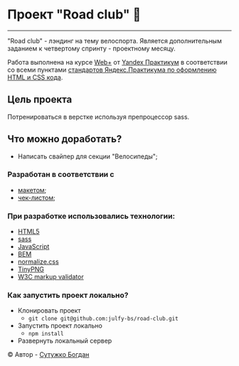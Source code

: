 # Проект "Road club" :mountain_bicyclist:
***

"Road club" - лэндинг на тему велоспорта. 
Является дополнительным заданием к четвертому спринту - проектному месяцу.

Работа выполнена на курсе [Web+][yandex-practicum-web-plus] от [Yandex Практикум][yandex-practicum-url] в соответствии со всеми пунктами [стандартов Яндекс.Практикума по оформлению HTML и CSS кода][yandex-styleguide].

## Цель проекта

Потренироваться в верстке используя препроцессор sass.

## Что можно доработать?

- Написать свайпер для секции "Велосипеды"; 

### Разработан в соответствии с
- [макетом][road-club-figma];
- [чек-листом][road-club-checklist];

### При разработке использовались технологии:

- [HTML5][html]
- [sass][sass]
- [JavaScript][js]
- [BEM][bem]
- [normalize.css][normalize-css]
- [TinyPNG][tiny-png]
- [W3C markup validator][markup-validator]

### Как запустить проект локально?

- Клонировать проект
  - `git clone git@github.com:julfy-bs/road-club.git`
- Запустить проект локально
  - `npm install` 
- Развернуть локальный сервер

&copy; Автор - [Сутужко Богдан][author-portfolio]

[//]: # 'Общие переменные для проектов Yandex'

[yandex-practicum-web-plus]: https://practicum.yandex.ru/promo/long-courses/web

[yandex-practicum-url]: https://practicum.yandex.ru/

[yandex-styleguide]: https://code.s3.yandex.net/web-developer/static/design-rules/index.html

[//]: # 'Общие переменные автора'

[author-portfolio]: https://julfy-bs.github.io/portfolio/

[//]: # 'Переменные для проекта mesto'

[road-club-figma]: https://www.figma.com/file/G3UWFlQmNtNs67751YiDH2/Month-of-Landings_external-link?node-id=2%3A7&t=QPig2hkwvbgeAkZY-0

[road-club-checklist]: https://code.s3.yandex.net/web-developer/checklists-pdf/web-plus/checklist-7.pdf

[//]: # 'Переменные используемых технологий'

[html]: https://html5.org/

[sass]: https://sass-lang.com/

[js]: https://www.javascript.com/

[bem]: https://ru.bem.info/methodology/

[normalize-css]: https://necolas.github.io/normalize.css/

[markup-validator]: https://validator.w3.org/

[tiny-png]: https://tinypng.com/
